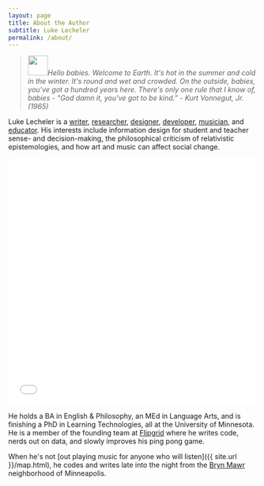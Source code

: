 ```yaml
---
layout: page
title: About the Author
subtitle: Luke Lecheler
permalink: /about/
---
```

><img src="https://d30y9cdsu7xlg0.cloudfront.net/png/77750-200.png" width='40px' class="left" />*Hello babies. Welcome to Earth. It's hot in the summer and cold in the winter. It's round and wet and crowded. On the outside, babies, you've got a hundred years here. There's only one rule that I know of, babies - "God damn it, you've got to be kind.” - Kurt Vonnegut, Jr. (1965)*

Luke Lecheler is a [writer](another-page), [researcher](https://scholar.google.com/citations?user=25RPAmsAAAAJ&hl=en), [designer](another-page), [developer](https://github.com/lecheler), [musician](http://therighthere.com), and [educator](http://www.cehd.umn.edu/ci/Academic-Programs/Research-Degrees/LT.html). His interests include information design for student and teacher sense- and decision-making, the philosophical criticism of relativistic epistemologies, and how art and music can affect social change. 

<iframe width="100%" height="500" src="../../assets/examples/map.html" frameborder="0"></iframe>

He holds a BA in English & Philosophy, an MEd in Language Arts, and is finishing a PhD in Learning Technologies, all at the University of Minnesota. He is a member of the founding team at [Flipgrid](https://info.flipgrid.com) where he writes code, nerds out on data, and slowly improves his ping pong game. 

When he's not [out playing music for anyone who will listen]({{ site.url }}/map.html), he codes and writes late into the night from the [Bryn Mawr](http://www.bmna.org/) neighborhood of Minneapolis.

